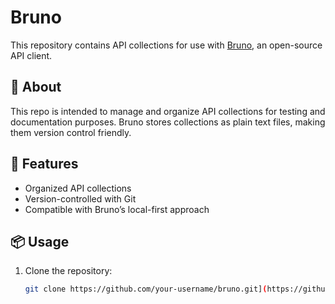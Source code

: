 # Bruno

This repository contains API collections for use with [Bruno](https://www.usebruno.com/), an open-source API client.

## 📁 About

This repo is intended to manage and organize API collections for testing and documentation purposes. Bruno stores collections as plain text files, making them version control friendly.

## 🚀 Features

- Organized API collections
- Version-controlled with Git
- Compatible with Bruno’s local-first approach

## 📦 Usage

1. Clone the repository:
   ```bash
   git clone https://github.com/your-username/bruno.git](https://github.com/PremkumarDivakaran/Bruno_Collection)
